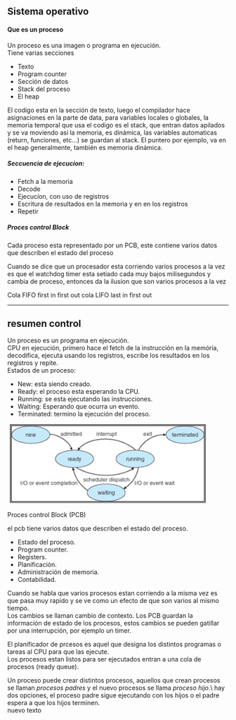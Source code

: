 ## Sistema operativo

#### Que es un proceso

Un proceso es una imagen o programa en ejecución.\
Tiene varias secciones
- Texto
- Program counter
- Sección de datos
- Stack del proceso
- El heap

El codigo esta en la sección de texto, luego el compilador hace asignaciones en la parte de data, para variables locales o globales, la memoria temporal que usa el codigo es el stack, que entran datos apilados y se va moviendo así la memoria, es dinámica, las variables automaticas (return, funciones, etc...) se guardan al stack. El puntero por ejemplo, va en el heap generalmente, también es memoria dinámica.

##### Seccuencia de ejecucion:
- Fetch a la memoria
- Decode
- Ejecucíon, con uso de registros
- Escritura de resultados en la memoria y en en los registros
- Repetir

##### Proces control Block

Cada proceso esta representado por un PCB, este contiene varios datos que describen el estado del proceso 

Cuando se dice que un procesador esta corriendo varios procesos a la vez es que el watchdog timer esta setiado cada muy bajos milisegundos y cambia de proceso, entonces da la ilusion que son varios procesos a la vez

Cola FIFO first in first out cola LIFO last in first out

----
resumen control
---
Un proceso es un programa en ejecución.\
CPU en ejecución, primero hace el fetch de la instrucción en la memória, decodifica, ejecuta usando los registros, escribe los resultados en los registros y repite.\
Estados de un proceso: 
- New: esta siendo creado.
- Ready: el proceso esta esperando la CPU.
- Running: se esta ejecutando las instrucciones.
- Waiting: Esperando que ocurra un evento.
- Terminated: termino la ejecución del proceso.

![Procesos](estados.png)

Proces control Block (PCB)

el pcb tiene varios datos que describen el estado del proceso.
- Estado del proceso.
- Program counter.
- Registers.
- Planificación.
- Administración de memoria.
- Contabilidad.

Cuando se habla que varios procesos estan corriendo a la misma vez es que pasa muy rapido y se ve como un efecto de que son varios al mismo tiempo.\
Los cambios se llaman cambio de contexto. Los PCB guardan la información de estado de los procesos, estos cambios se pueden gatillar por una interrupción, por ejemplo un timer.

El planificador de prcesos es aquel que designa los distintos programas o tareas al CPU para que las ejecute.\
Los procesos estan listos para ser ejecutados entran a una cola de procesos (ready queue).

Un proceso puede crear distintos procesos, aquellos que crean procesos se llaman *procesos padres* y el nuevo procesos se llama *proceso hijo*.\ hay dos opciones, el proceso padre sigue ejecutando con los hijos o el padre espera a que los hijos terminen.\
 nuevo texto